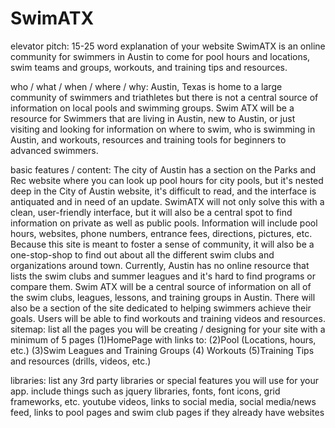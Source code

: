 # SwimATX
elevator pitch: 15-25 word explanation of your website
SwimATX is an online community for swimmers in Austin to come for pool hours and locations, swim teams and groups, workouts, and training tips and resources.

who / what / when / where / why: Austin, Texas is home to a large community of swimmers and triathletes but there is not a central source of information on local pools and swimming groups. Swim ATX will be a resource for Swimmers that are living in Austin, new to Austin, or just visiting and looking for information on where to swim, who is swimming in Austin, and workouts, resources and training tools for beginners to advanced swimmers.

basic features / content: The city of Austin has a section on the Parks and Rec website where you can look up pool hours for city pools, but it's nested deep in the City of Austin website, it's difficult to read, and the interface is antiquated and in need of an update. SwimATX will not only solve this with a clean, user-friendly interface, but it will also be a central spot to find information on private as well as public pools. Information will include pool hours, websites, phone numbers, entrance fees, directions, pictures, etc. Because this site is meant to foster a sense of community, it will also be a one-stop-shop to find out about all the different swim clubs and organizations around town. Currently, Austin has no online resource that lists the swim clubs and summer leagues and it's hard to find programs or compare them. Swim ATX will be a central source of information on all of the swim clubs, leagues, lessons, and training groups in Austin. There will also be a section of the site dedicated to helping swimmers achieve their goals. Users will be able to find workouts and training videos and resources.
sitemap: list all the pages you will be creating / designing for your site with a minimum of 5 pages
(1)HomePage with links to:
(2)Pool (Locations, hours, etc.)
(3)Swim Leagues and Training Groups
(4) Workouts
(5)Training Tips and resources (drills, videos, etc.)

libraries: list any 3rd party libraries or special features you will use for your app. include things such as jquery libraries, fonts, font icons, grid frameworks, etc.
youtube videos, links to social media, social media/news feed, links to pool pages and swim club pages if they already have websites
